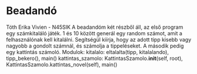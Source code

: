 # Beadandó
Tóth Erika Vivien - N45SIK
A beadandóm két részből áll, az első program egy számkitaláló játék. 1 és 10 között generál egy random számot, amit a felhasználónak kell kitalálni. Segítségül kiírja, hogy az adott tipp kisebb vagy nagyobb a gondolt számnál, és számolja a tippeléseket. A második pedig egy kattintás számoló.
Modulok: kitalalo: eltalalta(tipp, kitalalando), tipp_bekero(), main()
         kattintas_szamolo: KattintasSzamolo.__init__(self, root), KattintasSzamolo.kattintas_novel(self), main()
